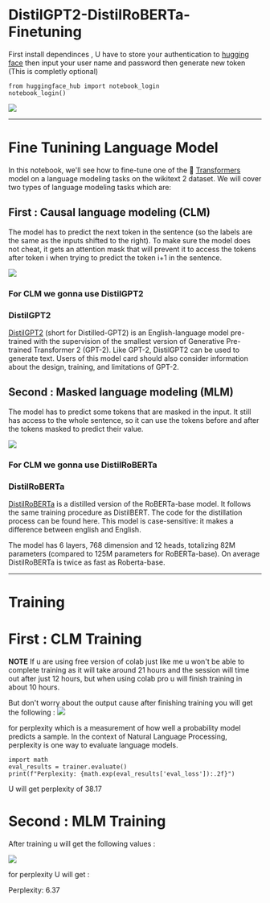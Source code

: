 # DistilGPT2-DistilRoBERTa-Finetuning
First install dependinces , U have to store your authentication to [hugging face](https://huggingface.co/welcome) then input your user name and password then generate new token
(This is completly optional)
```
from huggingface_hub import notebook_login
notebook_login()
```
<div>
<img src="https://user-images.githubusercontent.com/85394315/235380254-1840bfc4-03e1-4c61-aef9-776606550c70.png">
<div>

  ----------------------------------
  
# Fine Tunining Language Model
In this notebook, we'll see how to fine-tune one of the 🤗 [Transformers](https://github.com/huggingface/transformers) model on a language modeling tasks on the wikitext 2 dataset. We will cover two types of language modeling tasks which are:

## First : Causal language modeling (CLM) 

The model has to predict the next token in the sentence (so the labels are the same as the inputs shifted to the right). To make sure the model does not cheat, it gets an attention mask that will prevent it to access the tokens after token i when trying to predict the token i+1 in the sentence.
  
<img src="https://raw.githubusercontent.com/huggingface/notebooks/463fe54d5c4effc6fdff3836653d45fbf967f7d3/examples/images/causal_language_modeling.png">
  
### For CLM we gonna use **DistilGPT2** 
### DistilGPT2
[DistilGPT2](https://huggingface.co/distilgpt2) (short for Distilled-GPT2) is an English-language model pre-trained with the supervision of the smallest version of Generative Pre-trained Transformer 2 (GPT-2). Like GPT-2, DistilGPT2 can be used to generate text. Users of this model card should also consider information about the design, training, and limitations of GPT-2.

## Second : Masked language modeling (MLM)

The model has to predict some tokens that are masked in the input. It still has access to the whole sentence, so it can use the tokens before and after the tokens masked to predict their value.
  
<img src="https://raw.githubusercontent.com/huggingface/notebooks/463fe54d5c4effc6fdff3836653d45fbf967f7d3/examples/images/masked_language_modeling.png">

### For CLM we gonna use DistilRoBERTa
### DistilRoBERTa
[DistilRoBERTa](https://huggingface.co/distilroberta-base) is a distilled version of the RoBERTa-base model. It follows the same training procedure as DistilBERT. The code for the distillation process can be found here. This model is case-sensitive: it makes a difference between english and English.
  
The model has 6 layers, 768 dimension and 12 heads, totalizing 82M parameters (compared to 125M parameters for RoBERTa-base). On average DistilRoBERTa is twice as fast as Roberta-base.
  
----------------------------------  
# Training
# First : CLM Training 
**NOTE** If u are using free version of colab just like me u won't be able to complete training as it will take around 21 hours and the session will time out after just 12 hours, but when using colab pro u will finish training in about 10 hours.

But don't worry about the output cause after finishing training you will get the following : 
<img src="https://user-images.githubusercontent.com/85394315/235381575-9a3e8659-8db4-49ea-a55a-69cc2109fd6b.png">

for perplexity which is a measurement of how well a probability model predicts a sample. In the context of Natural Language Processing, perplexity is one way to evaluate language models. 
```
import math
eval_results = trainer.evaluate()
print(f"Perplexity: {math.exp(eval_results['eval_loss']):.2f}")
```
U will get perplexity of 38.17

# Second : MLM Training 
After training u will get the following values : 

<img src="https://user-images.githubusercontent.com/85394315/235544854-cb266114-0ba7-4008-8575-17ec2863c018.png">
  
for perplexity U will get :
  
Perplexity: 6.37



